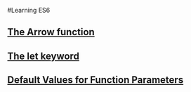 #Learning ES6

## [The Arrow function](arrow_function.md)
## [The let keyword](let_keyword.md)
## [Default Values for Function Parameters](default_values.md)
